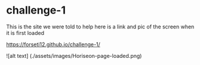 # challenge-1

This is the site we were told to help here is a link and pic of the screen when it is first loaded

https://forseti12.github.io/challenge-1/

![alt text] (./assets/images/Horiseon-page-loaded.png)